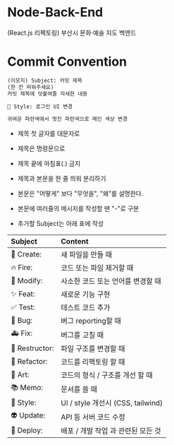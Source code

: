 # Node-Back-End
(React.js 리팩토링) 부산시 문화·예술 지도 백엔드


# Commit Convention
```markdown
(이모지) Subject: 커밋 제목
(한 칸 띄워주세요)
커밋 제목에 덧붙여줄 자세한 내용
```
```markdown
💄 Style: 로그인 UI 변경

귀여운 파란색에서 멋진 파란색으로 메인 색상 변경
```
- 제목 첫 글자를 대문자로
- 제목은 명령문으로
- 제목 끝에 마침표(.) 금지
- 제목과 본문을 한 줄 띄워 분리하기
- 본문은 "어떻게" 보다 "무엇을", "왜"를 설명한다.
- 본문에 여러줄의 메시지를 작성할 땐 "-"로 구분

- 추가할 Subject는 아래 표에 작성

| Subject | Content |
| :- | :- |
| 📰 Create: | 새 파일을 만들 때 |
| 🔥 Fire: | 코드 또는 파일 제거할 때 |
| 📝 Modify: | 사소한 코드 또는 언어를 변경할 때 |
| ✨ Feat: | 새로운 기능 구현 |
| ✅ Test: | 테스트 코드 추가 |
| 🐛 Bug: | 버그 reporting할 때 |
| 🚑 Fix: | 버그를 고칠 때 |
| 🚜 Restructor: | 파일 구조를 변경할 때 |
| 🔨 Refactor: | 코드를 리팩토링 할 때 |
| 🎨 Art: | 코드의 형식 / 구조를 개선 할 때 |
| 📚 Memo: | 문서를 쓸 때 |
| 💄 Style: | UI / style 개선시 (CSS, tailwind) |
| 👽️ Update: | API 등 서버 코드 수정 |
| 🚀 Deploy: | 배포 / 개발 작업 과 관련된 모든 것 |
